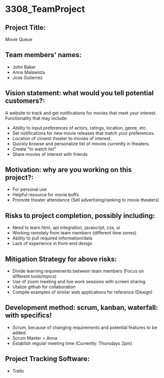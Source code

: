 # 3308_TeamProject

## Project Title:
Movie Queue

## Team members' names:
- John Baker
- Anna Malawista
- Jose Gutierrez

## Vision statement: what would you tell potential customers?:
A website to track and get notifications for movies that meet your interest.  
Functionality that may include:
- Ability to input preferences of actors, ratings, location, genre, etc.
- Set notifications for new movie releases that match your preferences.
- Location of closest theater to movies of interest.
- Quickly browse and personalize list of movies currently in theaters.
- Create "to watch list"
- Share movies of interest with friends

## Motivation: why are you working on this project?:
- For personal use
- Helpful resource for movie buffs
- Promote theater attendance (Sell advertising/ranking to movie theaters)

## Risks to project completion, possibly including:
- Need to learn html, api integration, javascript, css, ui
- Working remotely from team members (different time zones)
- Ability to pull required information/data
- Lack of experience in front-end design

## Mitigation Strategy for above risks:
- Divide learning requirements between team members (Focus on different tools/topics)
- Use of zoom meeting and live work sessions with screen sharing
- Utalize github for collaboration
- Compile examples of similar web applications for reference (Design)

## Development method: scrum, kanban, waterfall: with specifics!
- Scrum, because of changing requirements and potential features to be added.
- Scrum Master = Anna
- Establish regular meeting time (Currently: Thursdays 2pm)

## Project Tracking Software:
- Trello
